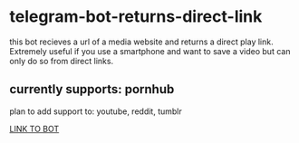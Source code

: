 # telegram-bot-returns-direct-link
this bot recieves a url of a media website and returns a direct play link. Extremely useful if you use a smartphone and want to save a video but can only do so from direct links.

currently supports: pornhub
--
plan to add support to: youtube, reddit, tumblr



[LINK TO BOT](https://t.me/Return_linkBot)
